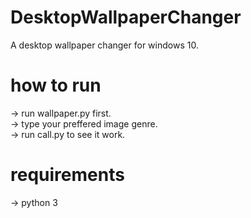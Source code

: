 # DesktopWallpaperChanger
A desktop wallpaper changer for windows 10.
# how to run
-> run wallpaper.py first.  
-> type your preffered image genre.  
-> run call.py to see it work.  
# requirements
-> python 3

